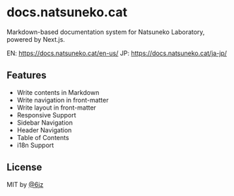 # docs.natsuneko.cat

Markdown-based documentation system for Natsuneko Laboratory, powered by Next.js.

EN: https://docs.natsuneko.cat/en-us/
JP: https://docs.natsuneko.cat/ja-jp/

## Features

- Write contents in Markdown
- Write navigation in front-matter
- Write layout in front-matter
- Responsive Support
- Sidebar Navigation
- Header Navigation
- Table of Contents
- i18n Support

## License

MIT by [@6jz](https://twitter.com/6jz)
